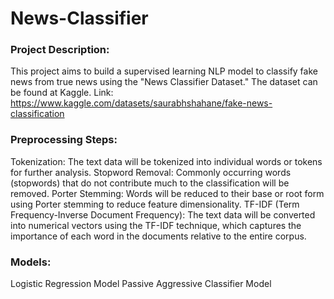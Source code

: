 # News-Classifier
### Project Description:
This project aims to build a supervised learning NLP model to classify fake news from true news using the "News Classifier Dataset." The dataset can be found at Kaggle.
Link: https://www.kaggle.com/datasets/saurabhshahane/fake-news-classification

### Preprocessing Steps:
Tokenization: The text data will be tokenized into individual words or tokens for further analysis.
Stopword Removal: Commonly occurring words (stopwords) that do not contribute much to the classification will be removed.
Porter Stemming: Words will be reduced to their base or root form using Porter stemming to reduce feature dimensionality.
TF-IDF (Term Frequency-Inverse Document Frequency): The text data will be converted into numerical vectors using the TF-IDF technique, which captures the importance of each word in the documents relative to the entire corpus.

### Models:
Logistic Regression Model
Passive Aggressive Classifier Model
